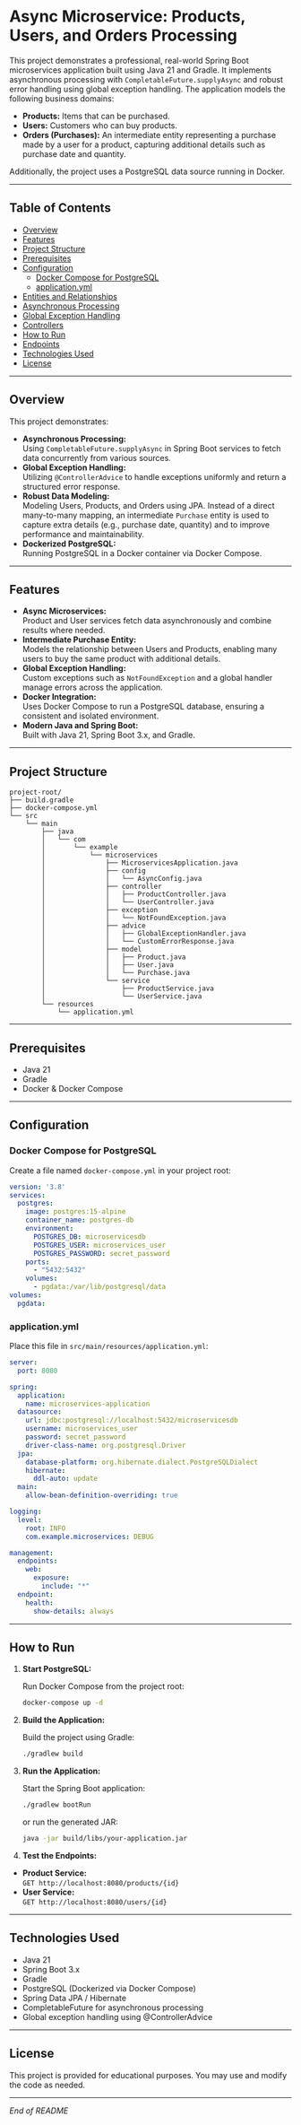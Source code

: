 # Async Microservice: Products, Users, and Orders Processing

This project demonstrates a professional, real-world Spring Boot microservices application built using Java 21 and Gradle. It implements asynchronous processing with `CompletableFuture.supplyAsync` and robust error handling using global exception handling. The application models the following business domains:

- **Products:** Items that can be purchased.
- **Users:** Customers who can buy products.
- **Orders (Purchases):** An intermediate entity representing a purchase made by a user for a product, capturing additional details such as purchase date and quantity.

Additionally, the project uses a PostgreSQL data source running in Docker.

---

## Table of Contents

- [Overview](#overview)
- [Features](#features)
- [Project Structure](#project-structure)
- [Prerequisites](#prerequisites)
- [Configuration](#configuration)
  - [Docker Compose for PostgreSQL](#docker-compose-for-postgresql)
  - [application.yml](#applicationyml)
- [Entities and Relationships](#entities-and-relationships)
- [Asynchronous Processing](#asynchronous-processing)
- [Global Exception Handling](#global-exception-handling)
- [Controllers](#controllers)
- [How to Run](#how-to-run)
- [Endpoints](#endpoints)
- [Technologies Used](#technologies-used)
- [License](#license)

---

## Overview

This project demonstrates:

- **Asynchronous Processing:**  
  Using `CompletableFuture.supplyAsync` in Spring Boot services to fetch data concurrently from various sources.
- **Global Exception Handling:**  
  Utilizing `@ControllerAdvice` to handle exceptions uniformly and return a structured error response.
- **Robust Data Modeling:**  
  Modeling Users, Products, and Orders using JPA. Instead of a direct many-to-many mapping, an intermediate `Purchase` entity is used to capture extra details (e.g., purchase date, quantity) and to improve performance and maintainability.
- **Dockerized PostgreSQL:**  
  Running PostgreSQL in a Docker container via Docker Compose.

---

## Features

- **Async Microservices:**  
  Product and User services fetch data asynchronously and combine results where needed.
- **Intermediate Purchase Entity:**  
  Models the relationship between Users and Products, enabling many users to buy the same product with additional details.
- **Global Exception Handling:**  
  Custom exceptions such as `NotFoundException` and a global handler manage errors across the application.
- **Docker Integration:**  
  Uses Docker Compose to run a PostgreSQL database, ensuring a consistent and isolated environment.
- **Modern Java and Spring Boot:**  
  Built with Java 21, Spring Boot 3.x, and Gradle.

---

## Project Structure

```
project-root/
├── build.gradle
├── docker-compose.yml
└── src
    └── main
        ├── java
        │   └── com
        │       └── example
        │           └── microservices
        │               ├── MicroservicesApplication.java
        │               ├── config
        │               │   └── AsyncConfig.java
        │               ├── controller
        │               │   ├── ProductController.java
        │               │   └── UserController.java
        │               ├── exception
        │               │   └── NotFoundException.java
        │               ├── advice
        │               │   ├── GlobalExceptionHandler.java
        │               │   └── CustomErrorResponse.java
        │               ├── model
        │               │   ├── Product.java
        │               │   ├── User.java
        │               │   └── Purchase.java
        │               └── service
        │                   ├── ProductService.java
        │                   └── UserService.java
        └── resources
            └── application.yml
```

---

## Prerequisites

- Java 21
- Gradle
- Docker & Docker Compose

---

## Configuration

### Docker Compose for PostgreSQL

Create a file named `docker-compose.yml` in your project root:

```yaml
version: '3.8'
services:
  postgres:
    image: postgres:15-alpine
    container_name: postgres-db
    environment:
      POSTGRES_DB: microservicesdb
      POSTGRES_USER: microservices_user
      POSTGRES_PASSWORD: secret_password
    ports:
      - "5432:5432"
    volumes:
      - pgdata:/var/lib/postgresql/data
volumes:
  pgdata:
```

### application.yml

Place this file in `src/main/resources/application.yml`:

```yaml
server:
  port: 8080

spring:
  application:
    name: microservices-application
  datasource:
    url: jdbc:postgresql://localhost:5432/microservicesdb
    username: microservices_user
    password: secret_password
    driver-class-name: org.postgresql.Driver
  jpa:
    database-platform: org.hibernate.dialect.PostgreSQLDialect
    hibernate:
      ddl-auto: update
  main:
    allow-bean-definition-overriding: true

logging:
  level:
    root: INFO
    com.example.microservices: DEBUG

management:
  endpoints:
    web:
      exposure:
        include: "*"
  endpoint:
    health:
      show-details: always
```

---

## How to Run

1. **Start PostgreSQL:**

   Run Docker Compose from the project root:
   ```bash
   docker-compose up -d
   ```

2. **Build the Application:**

   Build the project using Gradle:
   ```bash
   ./gradlew build
   ```

3. **Run the Application:**

   Start the Spring Boot application:
   ```bash
   ./gradlew bootRun
   ```
   or run the generated JAR:
   ```bash
   java -jar build/libs/your-application.jar
   ```

4. **Test the Endpoints:**

  - **Product Service:**  
    `GET http://localhost:8080/products/{id}`
  - **User Service:**  
    `GET http://localhost:8080/users/{id}`

---

## Technologies Used

- Java 21
- Spring Boot 3.x
- Gradle
- PostgreSQL (Dockerized via Docker Compose)
- Spring Data JPA / Hibernate
- CompletableFuture for asynchronous processing
- Global exception handling using @ControllerAdvice

---

## License

This project is provided for educational purposes. You may use and modify the code as needed.

---

*End of README*

